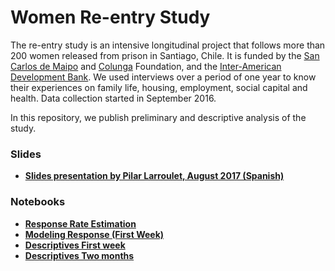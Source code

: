 # Women Re-entry Study

The re-entry study is an intensive longitudinal project that follows more than 200 women released from prison in Santiago, Chile. It is funded by the [San Carlos de Maipo](http://www.fsancarlos.cl/) and [Colunga](https://www.fundacioncolunga.org/) Foundation, and the [Inter-American Development Bank](http://www.iadb.org/). We used interviews over a period of one year to know their experiences on  family life, housing, employment, social capital and health. Data collection started in September 2016.

In this repository, we publish preliminary and descriptive analysis of the study.

### Slides

- **[Slides presentation by Pilar Larroulet, August 2017 (Spanish)](reports/isuc_08_2017.pdf)**

### Notebooks

- **[Response Rate Estimation](reports/reentry_chile_response_rates.ipynb)**
- **[Modeling Response (First Week)](reports/predicting_response_rate.ipynb)**
- **[Descriptives First week](reports/exploring_first_week.ipynb)**
- **[Descriptives Two months](reports/exploring_two_months.ipynb)**
